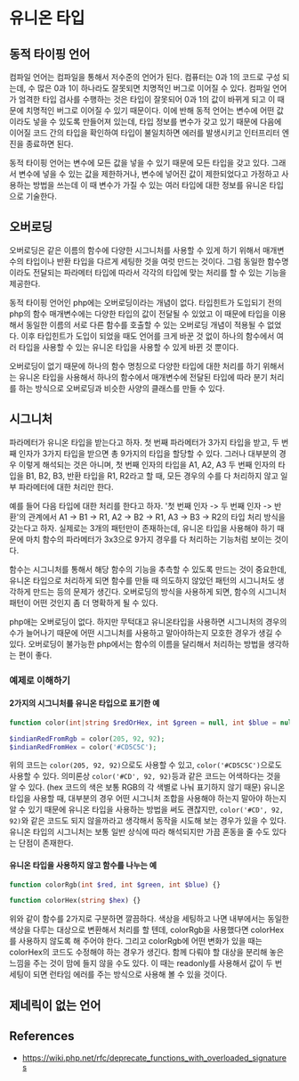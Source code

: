 # 유니온 타입

## 동적 타이핑 언어

컴파일 언어는 컴파일을 통해서 저수준의 언어가 된다. 컴퓨터는 0과 1의 코드로 구성 되는데, 수 많은 0과 1이 하나라도 잘못되면 치명적인 버그로 이어질 수 있다. 컴파일 언어가 엄격한 타입 검사를 수행하는 것은 타입이 잘못되어 0과 1의 값이 바뀌게 되고 이 때문에 치명적인 버그로 이어질 수 있기 때문이다. 이에 반해 동적 언어는 변수에 어떤 값이라도 넣을 수 있도록 만들어져 있는데, 타입 정보를 변수가 갖고 있기 때문에 다음에 이어질 코드 간의 타입을 확인하여 타입이 불일치하면 에러를 발생시키고 인터프리터 엔진을 종료하면 된다.

동적 타이핑 언어는 변수에 모든 값을 넣을 수 있기 때문에 모든 타입을 갖고 있다. 그래서 변수에 넣을 수 있는 값을 제한하거나, 변수에 넣어진 값이 제한되었다고 가정하고 사용하는 방법을 쓰는데 이 때 변수가 가질 수 있는 여러 타입에 대한 정보를 유니온 타입으로 기술한다.

## 오버로딩

오버로딩은 같은 이름의 함수에 다양한 시그니처를 사용할 수 있게 하기 위해서 매개변수의 타입이나 반환 타입을 다르게 세팅한 것을 여럿 만드는 것이다. 그럼 동일한 함수명이라도 전달되는 파라메터 타입에 따라서 각각의 타입에 맞는 처리를 할 수 있는 기능을 제공한다.

동적 타이핑 언어인 php에는 오버로딩이라는 개념이 없다. 타입힌트가 도입되기 전의 php의 함수 매개변수에는 다양한 타입의 값이 전달될 수 있었고 이 때문에 타입을 이용해서 동일한 이름의 서로 다른 함수를 호출할 수 있는 오버로딩 개념이 적용될 수 없었다. 이후 타입힌트가 도입이 되었을 때도 언어를 크게 바꾼 것 없이 하나의 함수에서 여러 타입을 사용할 수 있는 유니온 타입을 사용할 수 있게 바뀐 것 뿐이다.

오버로딩이 없기 때문에 하나의 함수 명칭으로 다양한 타입에 대한 처리를 하기 위해서는 유니온 타입을 사용해서 하나의 함수에서 매개변수에 전달된 타입에 따라 분기 처리를 하는 방식으로 오버로딩과 비슷한 사양의 클래스를 만들 수 있다.

## 시그니처

파라메터가 유니온 타입을 받는다고 하자. 첫 번째 파라메터가 3가지 타입을 받고, 두 번째 인자가 3가지 타입을 받으면 총 9가지의 타입을 할당할 수 있다. 그러나 대부분의 경우 이렇게 해석되는 것은 아니며, 첫 번째 인자의 타입을 A1, A2, A3 두 번째 인자의 타입을 B1, B2, B3, 반환 타입을 R1, R2라고 할 때, 모든 경우의 수를 다 처리하지 않고 일부 파라메터에 대한 처리만 한다.

예를 들어 다음 타입에 대한 처리를 한다고 하자. '첫 번째 인자 -> 두 번째 인자 -> 반환'의 관계에서 A1 -> B1 -> R1, A2 -> B2 -> R1, A3 -> B3 -> R2의 타입 처리 방식을 갖는다고 하자. 실제로는 3개의 패턴만이 존재하는데, 유니온 타입을 사용해야 하기 때문에 마치 함수의 파라메터가 3x3으로 9가지 경우를 다 처리하는 기능처럼 보이는 것이다.

함수는 시그니처를 통해서 해당 함수의 기능을 추측할 수 있도록 만드는 것이 중요한데, 유니온 타입으로 처리하게 되면 함수를 만들 때 의도하지 않았던 패턴의 시그니처도 생각하게 만드는 등의 문제가 생긴다. 오버로딩의 방식을 사용하게 되면, 함수의 시그니처 패턴이 어떤 것인지 좀 더 명확하게 될 수 있다.

php애는 오버로딩이 없다. 하지만 무턱대고 유니온타입을 사용하면 시그니처의 경우의 수가 늘어나기 때문에 어떤 시그니처를 사용하고 말아야하는지 모호한 경우가 생길 수 있다. 오버로딩이 불가능한 php에서는 함수의 이름을 달리해서 처리하는 방법을 생각하는 편이 좋다.

### 예제로 이해하기

#### 2가지의 시그니처를 유니온 타입으로 표기한 예

```php
function color(int|string $redOrHex, int $green = null, int $blue = null) {}

$indianRedFromRgb = color(205, 92, 92);
$indianRedFromHex = color('#CD5C5C');
```

위의 코드는 `color(205, 92, 92)`으로도 사용할 수 있고, `color('#CD5C5C')`으로도 사용할 수 있다. 의미론상 `color('#CD', 92, 92)`등과 같은 코드는 어색하다는 것을 알 수 있다. (hex 코드의 색은 보통 RGB의 각 색별로 나눠 표기하지 않기 때문) 유니온 타입을 사용할 때, 대부분의 경우 어떤 시그니처 조합을 사용해야 하는지 말아야 하는지 알 수 있기 때문에 유니온 타입을 사용하는 방법을 써도 괜찮지만, `color('#CD', 92, 92)`와 같은 코드도 되지 않을까라고 생각해서 동작을 시도해 보는 경우가 있을 수 있다. 유니온 타입의 시그니처는 보통 일반 상식에 따라 해석되지만 가끔 혼동을 줄 수도 있다는 단점이 존재한다.

#### 유니온 타입을 사용하지 않고 함수를 나누는 예

```php
function colorRgb(int $red, int $green, int $blue) {}
```

```php
function colorHex(string $hex) {}
```

위와 같이 함수를 2가지로 구분하면 깔끔하다. 색상을 세팅하고 나면 내부에서는 동일한 색상을 다루는 대상으로 변환해서 처리를 할 텐데, colorRgb을 사용했다면 colorHex를 사용하지 않도록 해 주어야 한다. 그리고 colorRgb에 어떤 변화가 있을 때는 colorHex의 코드도 수정해야 하는 경우가 생긴다. 함께 다뤄야 할 대상을 분리해 놓은 느낌을 주는 것이 맘에 들지 않을 수도 있다. 이 때는 readonly를 사용해서 값이 두 번 세팅이 되면 런타임 에러를 주는 방식으로 사용해 볼 수 있을 것이다.

## 제네릭이 없는 언어

## References
- https://wiki.php.net/rfc/deprecate_functions_with_overloaded_signatures
